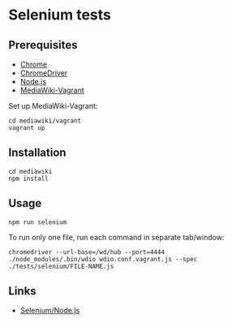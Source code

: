 # Selenium tests

## Prerequisites

- [Chrome](https://www.google.com/chrome/)
- [ChromeDriver](https://sites.google.com/a/chromium.org/chromedriver/)
- [Node.js](https://nodejs.org/en/)
- [MediaWiki-Vagrant](https://www.mediawiki.org/wiki/MediaWiki-Vagrant)

Set up MediaWiki-Vagrant:

    cd mediawiki/vagrant
    vagrant up

## Installation

    cd mediawiki
    npm install

## Usage

    npm run selenium

To run only one file, run each command in separate tab/window:

    chromedriver --url-base=/wd/hub --port=4444
    ./node_modules/.bin/wdio wdio.conf.vagrant.js --spec ./tests/selenium/FILE-NAME.js

## Links

- [Selenium/Node.js](https://www.mediawiki.org/wiki/Selenium/Node.js)
